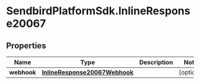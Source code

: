 # SendbirdPlatformSdk.InlineResponse20067

## Properties

Name | Type | Description | Notes
------------ | ------------- | ------------- | -------------
**webhook** | [**InlineResponse20067Webhook**](InlineResponse20067Webhook.md) |  | [optional] 


